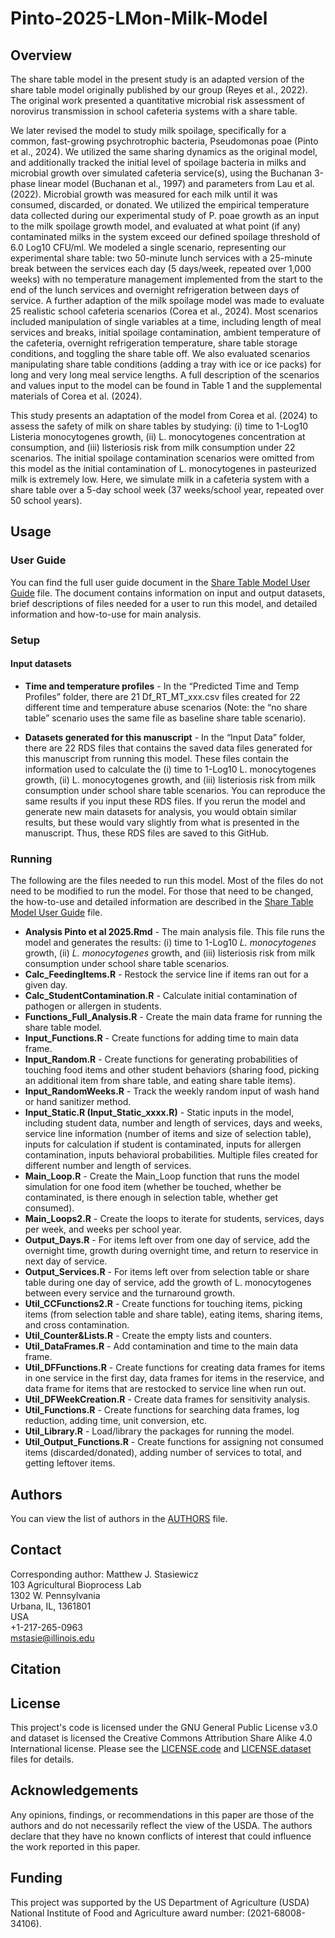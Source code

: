 # Pinto-2025-LMon-Milk-Model

## Overview
  The share table model in the present study is an adapted version of the share table model originally published by our group (Reyes et al., 2022). The original work presented a quantitative microbial risk assessment of norovirus transmission in school cafeteria systems with a share table. 

  We later revised the model to study milk spoilage, specifically for a common, fast-growing psychrotrophic bacteria, Pseudomonas poae (Pinto et al., 2024). We utilized the same sharing dynamics as the original model, and additionally tracked the initial level of spoilage bacteria in milks and microbial growth over simulated cafeteria service(s), using the Buchanan 3-phase linear model (Buchanan et al., 1997) and parameters from Lau et al. (2022). Microbial growth was measured for each milk until it was consumed, discarded, or donated. We utilized the empirical temperature data collected during our experimental study of P. poae growth as an input to the milk spoilage growth model, and evaluated at what point (if any) contaminated milks in the system exceed our defined spoilage threshold of 6.0 Log10 CFU/ml. We modeled a single scenario, representing our experimental share table: two 50-minute lunch services with a 25-minute break between the services each day (5 days/week, repeated over 1,000 weeks) with no temperature management implemented from the start to the end of the lunch services and overnight refrigeration between days of service. A further adaption of the milk spoilage model was made to evaluate 25 realistic school cafeteria scenarios  (Corea et al., 2024). Most scenarios included manipulation of single variables at a time, including length of meal services and breaks, initial spoilage contamination, ambient temperature of the cafeteria, overnight refrigeration temperature, share table storage conditions, and toggling the share table off. We also evaluated scenarios manipulating share table conditions (adding a tray with ice or ice packs) for long and very long meal service lengths. A full description of the scenarios and values input to the model can be found in Table 1 and the supplemental materials of Corea et al. (2024). 

  This study presents an adaptation of the model from Corea et al. (2024) to assess the safety of milk on share tables by studying: (i) time to 1-Log10 Listeria monocytogenes growth, (ii)  L. monocytogenes concentration at consumption, and (iii) listeriosis risk from milk consumption under 22 scenarios. The initial spoilage contamination scenarios were omitted from this model as the initial contamination of L. monocytogenes in pasteurized milk is extremely low. Here, we simulate milk in a cafeteria system with a share table over a 5-day school week (37 weeks/school year, repeated over 50 school years). 

## Usage
### User Guide 
You can find the full user guide document in the [Share Table Model User Guide](/Share_Table_Model_User_Guide.dox) file. The document contains information on input and output datasets, brief descriptions of files needed for a user to run this model, and detailed information and how-to-use for main analysis. 

### Setup
#### Input datasets 
- **Time and temperature profiles** - In the “Predicted Time and Temp Profiles” folder, there are 21 Df_RT_MT_xxx.csv files created for 22 different time and temperature abuse scenarios (Note: the “no share table” scenario uses the same file as baseline share table scenario).  

- **Datasets generated for this manuscript** - In the “Input Data” folder, there are 22 RDS files that contains the saved data files generated for this manuscript from running this model. These files contain the information used to calculate the (i) time to 1-Log10 L. monocytogenes growth, (ii) L. monocytogenes growth, and (iii) listeriosis risk from milk consumption under school share table scenarios. You can reproduce the same results if you input these RDS files. If you rerun the model and generate new main datasets for analysis, you would obtain similar results, but these would vary slightly from what is presented in the manuscript. Thus, these RDS files are saved to this GitHub.

### Running
The following are the files needed to run this model. Most of the files do not need to be modified to run the model. For those that need to be changed, the how-to-use and detailed information are described in the [Share Table Model User Guide](/Share_Table_Model_User_Guide.dox) file.

- **Analysis Pinto et al 2025.Rmd** - The main analysis file. This file runs the model and generates the results: (i) time to 1-Log10 *L. monocytogenes* growth, (ii) *L. monocytogenes* growth, and (iii) listeriosis risk from milk consumption under school share table scenarios.
- **Calc_FeedingItems.R** - Restock the service line if items ran out for a given day.
- **Calc_StudentContamination.R** - Calculate initial contamination of pathogen or allergen in students. 
- **Functions_Full_Analysis.R** - Create the main data frame for running the share table model.
- **Input_Functions.R** - Create functions for adding time to main data frame. 
- **Input_Random.R** - Create functions for generating probabilities of touching food items and other student behaviors (sharing food, picking an additional item from share table, and eating share table items).
- **Input_RandomWeeks.R** - Track the weekly random input of wash hand or hand sanitizer method. 
- **Input_Static.R (Input_Static_xxxx.R)** - Static inputs in the model, including student data, number and length of services, days and weeks, service line information (number of items and size of selection table), inputs for calculation if student is contaminated, inputs for allergen contamination, inputs behavioral probabilities. Multiple files created for different number and length of services. 
- **Main_Loop.R** - Create the Main_Loop function that runs the model simulation for one food item (whether be touched, whether be contaminated, is there enough in selection table, whether get consumed). 
- **Main_Loops2.R** - Create the loops to iterate for students, services, days per week, and weeks per school year. 
- **Output_Days.R** - For items left over from one day of service, add the overnight time, growth during overnight time, and return to reservice in next day of service. 
- **Output_Services.R** - For items left over from selection table or share table during one day of service, add the growth of L. monocytogenes between every service and the turnaround growth.  
- **Util_CCFunctions2.R** - Create functions for touching items, picking items (from selection table and share table), eating items, sharing items, and cross contamination. 
- **Util_Counter&Lists.R** - Create the empty lists and counters.
- **Util_DataFrames.R** - Add contamination and time to the main data frame.
- **Util_DFFunctions.R** - Create functions for creating data frames for items in one service in the first day, data frames for items in the reservice, and data frame for items that are restocked to service line when run out. 
- **Util_DFWeekCreation.R** - Create data frames for sensitivity analysis. 
- **Util_Functions.R** - Create functions for searching data frames, log reduction, adding time, unit conversion, etc.  
- **Util_Library.R** - Load/library the packages for running the model. 
- **Util_Output_Functions.R** - Create functions for assigning not consumed items (discarded/donated), adding number of services to total, and getting leftover items. 

## Authors
You can view the list of authors in the [AUTHORS](/AUTHORS) file.

## Contact
Corresponding author: Matthew J. Stasiewicz<br>
103 Agricultural Bioprocess Lab<br>
1302 W. Pennsylvania<br>
Urbana, IL, 1361801<br>
USA<br>
+1-217-265-0963<br>
[mstasie@illinois.edu](mailto:mstasie@illinois.edu)

## Citation


## License
This project's code is licensed under the GNU General Public License v3.0 and dataset is licensed the Creative Commons Attribution Share Alike 4.0 International license. Please see the [LICENSE.code](/LICENSE.code) and [LICENSE.dataset](/LICENSE.dataset) files for details.

## Acknowledgements
Any opinions, findings, or recommendations in this paper are those of the authors and do not necessarily reflect the view of the USDA. The authors declare that they have no known conflicts of interest that could influence the work reported in this paper.

## Funding
This project was supported by the US Department of Agriculture (USDA) National Institute of Food and Agriculture award number: (2021-68008-34106).
